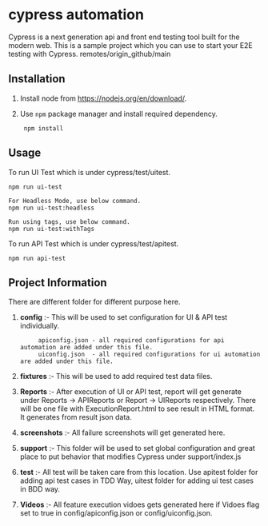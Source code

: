 # cypress automation

Cypress is a next generation api and front end testing tool built for the modern web. This is a sample project which you can use to start your E2E testing with Cypress. 
remotes/origin_github/main

Installation
------------
1. Install node from https://nodejs.org/en/download/.

2. Use `npm` package manager and install required dependency.

		npm install


Usage
-----
To run UI Test which is under cypress/test/uitest.
		
	npm run ui-test
	
	For Headless Mode, use below command.
	npm run ui-test:headless

	Run using tags, use below command.
	npm run ui-test:withTags

To run API Test which is under cypress/test/apitest.		
		
	npm run api-test



Project Information
-------------------
There are different folder for different purpose here.
1. **config**      :- This will be used to set configuration for UI & API test individually.

			apiconfig.json - all required configurations for api automation are added under this file. 
			uiconfig.json  - all required configurations for ui automation are added under this file.
3. **fixtures**    :- This will be used to add required test data files.
4. **Reports**     :- After execution of UI or API test, report will get generate under Reports -> APIReports or Report -> UIReports respectively. There will be one file with ExecutionReport.html to see result in HTML format. It generates from result json data.
4. **screenshots** :- All failure screenshots will get generated here.
5. **support**     :- This folder will be used to set global configuration and great place to put behavior that modifies Cypress under support/index.js
6. **test**        :- All test will be taken care from this location. Use apitest folder for adding api test cases in TDD Way, uitest folder for adding ui test cases in BDD way.
7. **Videos**      :- All feature execution vidoes gets generated here if Vidoes flag set to true in config/apiconfig.json or config/uiconfig.json. 


